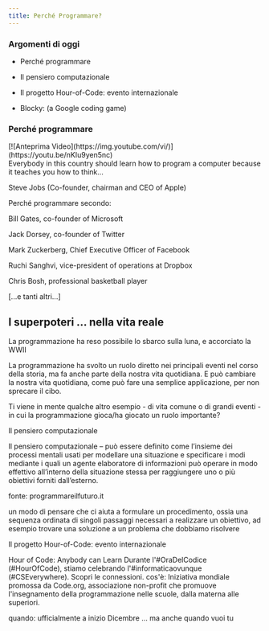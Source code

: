 ```yaml
---
title: Perché Programmare?
---
```


### Argomenti di oggi

- Perché programmare

- Il pensiero computazionale

- Il progetto Hour-of-Code: evento internazionale

- Blocky: (a Google coding game)

### Perché programmare 


<div>[![Anteprima Video](https://img.youtube.com/vi/)](https://youtu.be/nKIu9yen5nc)
</div><div>Everybody in this country should learn how to program a computer because it teaches you how to think...

Steve Jobs (Co-founder, chairman and CEO of Apple)

Perché programmare secondo:

Bill Gates, co-founder of Microsoft

Jack Dorsey, co-founder of Twitter

Mark Zuckerberg, Chief Executive Officer of Facebook

Ruchi Sanghvi, vice-president of operations at Dropbox

Chris Bosh, professional basketball player

[...e tanti altri...]
</div>

<h2 class="bg-dark">I superpoteri ... nella vita reale</h2>



La programmazione ha reso possibile lo sbarco sulla luna, e accorciato la WWII


La programmazione ha svolto un ruolo diretto nei principali eventi nel corso della storia, ma fa anche parte della nostra vita quotidiana. E può cambiare la nostra vita quotidiana, come può fare una semplice applicazione, per non sprecare il cibo.

Ti viene in mente qualche altro esempio - di vita comune o di grandi eventi - in cui la programmazione gioca/ha giocato un ruolo importante?


Il pensiero computazionale


Il pensiero computazionale – può essere definito come l’insieme dei processi mentali usati per modellare una situazione e specificare i modi mediante i quali un agente elaboratore di informazioni può operare in modo effettivo all’interno della situazione stessa per raggiungere uno o più obiettivi forniti dall’esterno.

fonte: programmareilfuturo.it

un modo di pensare che ci aiuta a formulare un procedimento, ossia una sequenza ordinata di singoli passaggi necessari a realizzare un obiettivo, ad esempio trovare una soluzione a un problema che dobbiamo risolvere

Il progetto Hour-of-Code: evento internazionale


Hour of Code: Anybody can Learn
Durante l'#OraDelCodice (#HourOfCode), stiamo celebrando l'#informaticaovunque (#CSEverywhere). Scopri le connessioni.
cos'è: Iniziativa mondiale promossa da Code.org, associazione non-profit che promuove l'insegnamento della programmazione nelle scuole, dalla materna alle superiori.


quando: ufficialmente a inizio Dicembre ... ma anche quando vuoi tu



